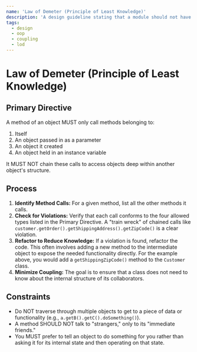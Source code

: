 ```yaml
---
name: 'Law of Demeter (Principle of Least Knowledge)'
description: 'A design guideline stating that a module should not have knowledge of the internal details of the objects it manipulates. This reduces coupling between components.'
tags:
  - design
  - oop
  - coupling
  - lod
---
```


# Law of Demeter (Principle of Least Knowledge)

## Primary Directive

A method of an object MUST only call methods belonging to:

1.  Itself
2.  An object passed in as a parameter
3.  An object it created
4.  An object held in an instance variable

It MUST NOT chain these calls to access objects deep within another object's structure.

## Process

1.  **Identify Method Calls:** For a given method, list all the other methods it calls.
2.  **Check for Violations:** Verify that each call conforms to the four allowed types listed in the Primary Directive. A "train wreck" of chained calls like `customer.getOrder().getShippingAddress().getZipCode()` is a clear violation.
3.  **Refactor to Reduce Knowledge:** If a violation is found, refactor the code. This often involves adding a new method to the intermediate object to expose the needed functionality directly. For the example above, you would add a `getShippingZipCode()` method to the `Customer` class.
4.  **Minimize Coupling:** The goal is to ensure that a class does not need to know about the internal structure of its collaborators.

## Constraints

- Do NOT traverse through multiple objects to get to a piece of data or functionality (e.g., `a.getB().getC().doSomething()`).
- A method SHOULD NOT talk to "strangers," only to its "immediate friends."
- You MUST prefer to tell an object to do something for you rather than asking it for its internal state and then operating on that state.
